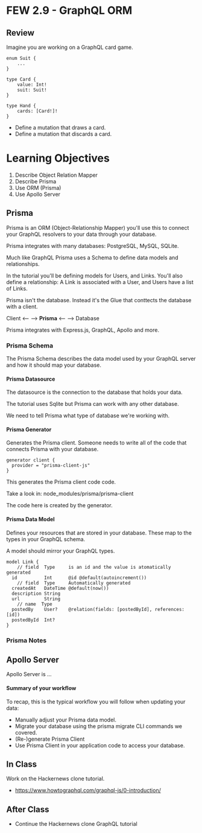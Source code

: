 # FEW 2.9 - GraphQL ORM

<!-- > -->

## Review 

Imagine you are working on a GraphQL card game. 

```JS
enum Suit {
	...
}

type Card {
	value: Int!
	suit: Suit!
}

type Hand {
	cards: [Card!]!
}
```

<!-- > -->

- Define a mutation that draws a card. 
- Define a mutation that discards a card.

<!-- > -->

# Learning Objectives

1. Describe Object Relation Mapper
1. Describe Prisma
1. Use ORM (Prisma)
1. Use Apollo Server

<!-- > -->

## Prisma 

Prisma is an ORM (Object-Relationship Mapper) you'll use this to connect your GraphQL resolvers to your data through your database. 

<!-- > -->

Prisma integrates with many databases: PostgreSQL, MySQL, SQLite.  

<!-- > -->

Much like GraphQL Prisma uses a Schema to define data models and relationships.

In the tutorial you'll be defining models for Users, and Links. You'll also define a relationship: A Link is associated with a User, and Users have a list of Links. 

<!-- > -->

Prisma isn't the database. Instead it's the Glue that conttects the database with a client. 

Client <-- --> **Prisma** <-- --> Database 

<!-- > -->

Prisma integrates with Express.js, GraphQL, Apollo and more. 

<!-- > -->

### Prisma Schema

The Prisma Schema describes the data model used by your GraphQL server and how it should map your database. 

<!-- > -->

#### Prisma Datasource

<!-- > -->

The datasource is the connection to the database that holds your data. 

The tutorial uses Sqlite but Prisma can work with any other database. 

We need to tell Prisma what type of database we're working with. 

<!-- > -->

#### Prisma Generator

<!-- > -->

Generates the Prisma client. Someone needs to write all of the code that connects Prisma with your database. 

```JS
generator client {
  provider = "prisma-client-js"
}
```

This generates the Prisma client code code. 

<!-- > -->

Take a look in: node_modules/prisma/prisma-client

The code here is created by the generator. 

<!-- > -->

#### Prisma Data Model 

<!-- > -->

Defines your resources that are stored in your database. These map to the types in your GraphQL schema. 

<!-- > -->

A model should mirror your GraphQL types. 

<!-- > -->

```JS
model Link {
	// field  Type     is an id and the value is atomatically generated
  id          Int      @id @default(autoincrement())
	// field  Type     Automatically generated
  createdAt   DateTime @default(now())
  description String
  url         String
	// name  Type      
  postedBy    User?    @relation(fields: [postedById], references: [id])
  postedById  Int?
}
```

<!-- > -->

### Prisma Notes 

<!-- > -->



<!-- > -->

## Apollo Server

<!-- > -->

Apollo Server is ...

<!-- > -->



<!-- > -->


#### Summary of your workflow

To recap, this is the typical workflow you will follow when updating your data:

- Manually adjust your Prisma data model.
- Migrate your database using the prisma migrate CLI commands we covered.
- (Re-)generate Prisma Client
- Use Prisma Client in your application code to access your database.

<!-- > -->

<!-- > -->

## In Class 

<!-- > -->

Work on the Hackernews clone tutorial. 

- https://www.howtographql.com/graphql-js/0-introduction/

<!-- > -->

## After Class 

- Continue the Hackernews clone GraphQL tutorial